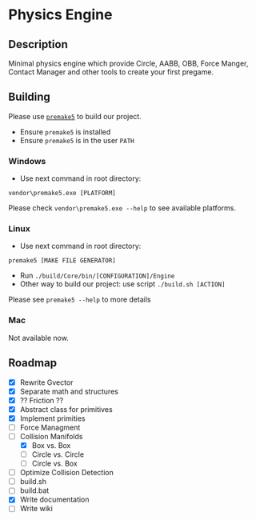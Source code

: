 # Physics Engine

## Description
Minimal physics engine which provide Circle, AABB, OBB, Force Manger, Contact Manager and other tools to create your first pregame.

## Building
Please use [`premake5`](https://premake.github.io/docs/Using-Premake/) to build our project.
- Ensure `premake5` is installed
- Ensure `premake5` is in the user `PATH`

### Windows
- Use next command in root directory:
```
vendor\premake5.exe [PLATFORM]
```
Please check `vendor\premake5.exe --help` to see available platforms.

### Linux
- Use next command in root directory:
```
premake5 [MAKE FILE GENERATOR]
```
- Run `./build/Core/bin/[CONFIGURATION]/Engine`
- Other way to build our project:  use script `./build.sh [ACTION]`

Please see `premake5 --help` to more details

### Mac
Not available now.

## Roadmap

- [x] Rewrite Gvector
- [x] Separate math and structures
- [x] ?? Friction ??
- [x] Abstract class for primitives
- [x] Implement primities
- [ ] Force Managment
- [ ] Collision Manifolds
  - [x] Box vs. Box
  - [ ] Circle vs. Circle
  - [ ] Circle vs. Box 
- [ ] Optimize Collision Detection 
- [ ] build.sh
- [ ] build.bat
- [x] Write documentation 
- [ ] Write wiki

